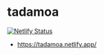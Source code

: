 # tadamoa

[![Netlify Status](https://api.netlify.com/api/v1/badges/a084cf33-35d5-44bd-9265-c346499a0d2f/deploy-status)](https://app.netlify.com/sites/tadamoa/deploys)

- https://tadamoa.netlify.app/
